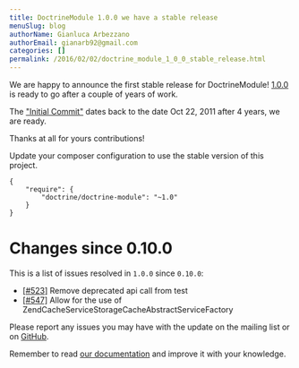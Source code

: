 ```yaml
---
title: DoctrineModule 1.0.0 we have a stable release
menuSlug: blog
authorName: Gianluca Arbezzano
authorEmail: gianarb92@gmail.com
categories: []
permalink: /2016/02/02/doctrine_module_1_0_0_stable_release.html
---
```

We are happy to announce the first stable release for DoctrineModule!
[1.0.0](https://github.com/doctrine/DoctrineModule/releases/tag/1.0.0)
is ready to go after a couple of years of work.

The ["Initial
Commit"](https://github.com/doctrine/DoctrineModule/commit/13ededfcf10f9db6a4113cd9bdb4956ea145b6cd)
dates back to the date Oct 22, 2011 after 4 years, we are ready.

Thanks at all for yours contributions!

Update your composer configuration to use the stable version of this
project.

~~~~ {.sourceCode .json}
{
    "require": {
        "doctrine/doctrine-module": "~1.0"
    }
}
~~~~

Changes since 0.10.0
====================

This is a list of issues resolved in `1.0.0` since `0.10.0`:

-   [[\#523]](https://github.com/doctrine/DoctrineModule/pull/523)
    Remove deprecated api call from test
-   [[\#547]](https://github.com/doctrine/DoctrineModule/pull/547) Allow
    for the use of ZendCacheServiceStorageCacheAbstractServiceFactory

Please report any issues you may have with the update on the mailing
list or on [GitHub](https://github.com/doctrine/DoctrineModule/issues).

Remember to read [our
documentation](https://github.com/doctrine/DoctrineModule/tree/master/docs)
and improve it with your knowledge.
